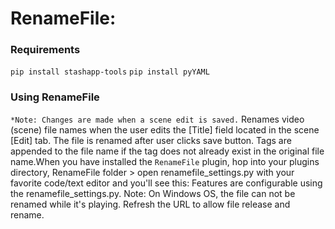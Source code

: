 # RenameFile:

### Requirements

`pip install stashapp-tools`
`pip install pyYAML`

### Using RenameFile 
`*Note: Changes are made when a scene edit is saved.`
Renames video (scene) file names when the user edits the [Title] field located in the scene [Edit] tab.
The file is renamed after user clicks save button.
Tags are appended to the file name if the tag does not already exist in the original file name.When you have installed the `RenameFile` plugin, hop into your plugins directory, RenameFile folder > open renamefile_settings.py with your favorite code/text editor and you'll see this:
Features are configurable using the renamefile_settings.py.
Note: On Windows OS, the file can not be renamed while it's playing. Refresh the URL to allow file release and rename.
